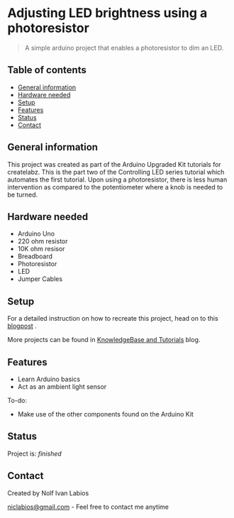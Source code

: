 # Adjusting LED brightness using a photoresistor
> A simple arduino project that enables a photoresistor to dim an LED.

## Table of contents
* [General information](#general-information)
* [Hardware needed](#hardware-needed)
* [Setup](#setup)
* [Features](#features)
* [Status](#status)
* [Contact](#contact)

## General information
This project was created as part of the Arduino Upgraded Kit tutorials for createlabz. This is the part two of the Controlling LED series tutorial which automates the first tutorial. Upon using a photoresistor, there is less human intervention as compared to the potentiometer where a knob is needed to be turned.

## Hardware needed
* Arduino Uno
* 220 ohm resistor
* 10K ohm resisor
* Breadboard
* Photoresistor
* LED
* Jumper Cables

## Setup
For a detailed instruction on how to recreate this project, head on to this [blogpost](https://store.createlabz.com/blogs/news/controlling-an-led-2-5-adjusting-led-brightness-using-a-photoresistor) .

More projects can be found in [KnowledgeBase and Tutorials](https://store.createlabz.com/blogs/createlabz-tutorials) blog.

## Features
* Learn Arduino basics
* Act as an ambient light sensor

To-do:
* Make use of the other components found on the Arduino Kit

## Status
Project is: _finished_

## Contact
Created by Nolf Ivan Labios

niclabios@gmail.com - Feel free to contact me anytime 

